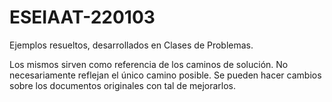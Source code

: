 # ESEIAAT-220103

Ejemplos resueltos, desarrollados en Clases de Problemas. 

Los mismos sirven como referencia de los caminos de solución. No necesariamente reflejan el único camino posible. Se pueden hacer cambios sobre los documentos originales con tal de mejorarlos.

